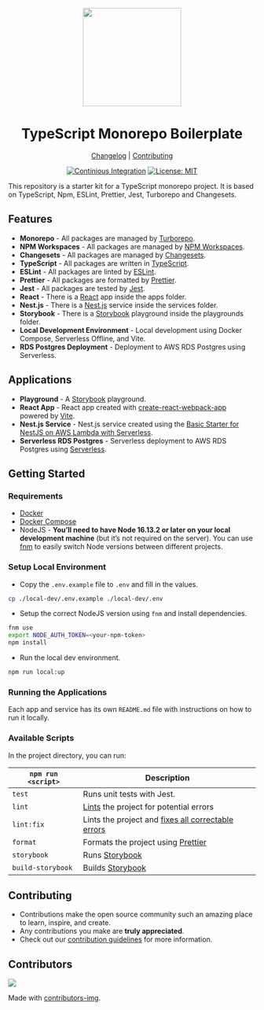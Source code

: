 <!--lint disable double-link awesome-heading awesome-git-repo-age awesome-toc-->

<div align="center">
<p>
    <img
        style="width: 200px"
        width="200"
        src="https://avatars.githubusercontent.com/u/4426989?s=200&v=4"
    >
</p>
<h1>TypeScript Monorepo Boilerplate</h1>

[Changelog](#) |
[Contributing](./CONTRIBUTING.md)

</div>
<div align="center">

[![Continious Integration][cibadge]][ciurl]
[![License: MIT][licensebadge]][licenseurl]

</div>

This repository is a starter kit for a TypeScript monorepo project. It is based on TypeScript, Npm, ESLint, Prettier, Jest, Turborepo and Changesets.

## Features

- **Monorepo** - All packages are managed by [Turborepo](https://turborepo.com/).
- **NPM Workspaces** - All packages are managed by [NPM Workspaces](https://docs.npmjs.com/cli/v7/using-npm/workspaces).
- **Changesets** - All packages are managed by [Changesets](https://github.com/changesets/changesets).
- **TypeScript** - All packages are written in [TypeScript](https://www.typescriptlang.org/).
- **ESLint** - All packages are linted by [ESLint](https://eslint.org/).
- **Prettier** - All packages are formatted by [Prettier](https://prettier.io/).
- **Jest** - All packages are tested by [Jest](https://jestjs.io/).
- **React** - There is a [React](https://reactjs.org/) app inside the apps folder.
- **Nest.js** - There is a [Nest.js](https://nestjs.com/) service inside the services folder.
- **Storybook** - There is a [Storybook](https://storybook.js.org/) playground inside the playgrounds folder.
- **Local Development Environment** - Local development using Docker Compose, Serverless Offline, and Vite.
- **RDS Postgres Deployment** - Deployment to AWS RDS Postgres using Serverless.

## Applications

- **Playground** - A [Storybook](https://storybook.js.org/) playground.
- **React App** - React app created with [create-react-webpack-app](https://www.npmjs.com/package/create-react-webpack-project) powered by [Vite](https://vitejs.dev/).
- **Nest.js Service** - Nest.js service created using the [Basic Starter for NestJS on AWS Lambda with Serverless](https://github.com/nanlabs/devops-reference/tree/main/examples/serverless-node-typescript-nest).
- **Serverless RDS Postgres** - Serverless deployment to AWS RDS Postgres using [Serverless](https://www.serverless.com/).

## Getting Started

### Requirements

- [Docker](https://docs.docker.com/get-docker/)
- [Docker Compose](https://docs.docker.com/compose/install/)
- NodeJS - **You’ll need to have Node 16.13.2 or later on your local development machine** (but it’s not required on the server). You can use [fnm](https://github.com/Schniz/fnm) to easily switch Node versions between different projects.

### Setup Local Environment

- Copy the `.env.example` file to `.env` and fill in the values.

```sh
cp ./local-dev/.env.example ./local-dev/.env
```

- Setup the correct NodeJS version using `fnm` and install dependencies.

```sh
fnm use
export NODE_AUTH_TOKEN=<your-npm-token>
npm install
```

- Run the local dev environment.

```sh
npm run local:up
```

### Running the Applications

Each app and service has its own `README.md` file with instructions on how to run it locally.

### Available Scripts

In the project directory, you can run:

| `npm run <script>` | Description                                                                                                             |
| ------------------ | ----------------------------------------------------------------------------------------------------------------------- |
| `test`             | Runs unit tests with Jest.                                                                                              |
| `lint`             | [Lints](http://stackoverflow.com/questions/8503559/what-is-linting) the project for potential errors                    |
| `lint:fix`         | Lints the project and [fixes all correctable errors](http://eslint.org/docs/user-guide/command-line-interface.html#fix) |
| `format`           | Formats the project using [Prettier](https://prettier.io/)                                                              |
| `storybook`        | Runs [Storybook](https://storybook.js.org/)                                                                             |
| `build-storybook`  | Builds [Storybook](https://storybook.js.org/)                                                                           |

## Contributing

- Contributions make the open source community such an amazing place to learn, inspire, and create.
- Any contributions you make are **truly appreciated**.
- Check out our [contribution guidelines](./CONTRIBUTING.md) for more information.

## Contributors

<a href="https://github.com/nanlabs/ts-monorepo-boilerplate/contributors">
  <img src="https://contrib.rocks/image?repo=nanlabs/ts-monorepo-boilerplate"/>
</a>

Made with [contributors-img](https://contrib.rocks).

[cibadge]: https://github.com/nanlabs/ts-monorepo-boilerplate/actions/workflows/ci.yml/badge.svg
[licensebadge]: https://img.shields.io/badge/License-MIT-blue.svg
[ciurl]: https://github.com/nanlabs/ts-monorepo-boilerplate/actions/workflows/ci.yml
[licenseurl]: https://github.com/nanlabs/ts-monorepo-boilerplate/blob/main/LICENSE
